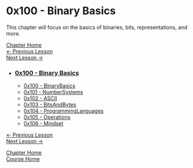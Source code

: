 # 0x100 - Binary Basics

This chapter will focus on the basics of binaries, bits, representations, and more.

[Chapter Home](0x100-BinaryBasics.md)  
[<- Previous Lesson](../0x000-IntroductionAndSetup/0x002-Setup.md)  
[Next Lesson ->](0x101-NumberSystems.md)

* ### [0x100 - Binary Basics](0x100-BinaryBasics)
    * [0x100 - BinaryBasics](0x100-BinaryBasics.md)
    * [0x101 - NumberSystems](0x101-NumberSystems.md)
    * [0x102 - ASCII](0x102-ASCII.md)
    * [0x103 - BitsAndBytes](0x103-BitsAndBytes.md)
    * [0x104 - ProgrammingLanguages](0x104-ProgrammingLanguages.md)
    * [0x105 - Operations](0x105-Operations.md)
    * [0x106 - Mindset](0x106-Mindset.md)

[<- Previous Lesson](../0x000-IntroductionAndSetup/0x002-Setup.md)  
[Next Lesson ->](0x101-NumberSystems.md)  

[Chapter Home](0x100-BinaryBasics.md)  
[Course Home](../README.md)  
